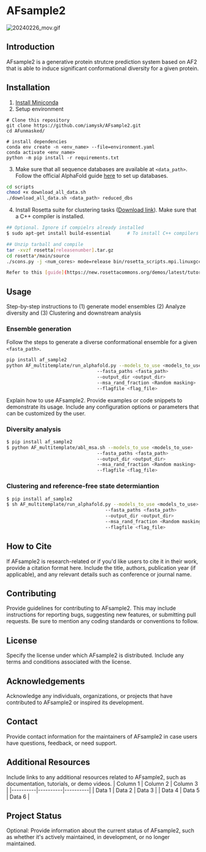 # AFsample2
![20240226_mov.gif](20240226_mov.gif)

## Introduction

AFsample2 is a generative protein strutcre prediction system based on AF2 that is able to induce significant conformational diversity for a given protein.

## Installation

1. [Install Miniconda](https://docs.anaconda.com/free/miniconda/miniconda-install/)
2. Setup environment

```
# Clone this repository
git clone https://github.com/iamysk/AFsample2.git
cd AFunmasked/

# install dependencies
conda env create -n <env_name> --file=environment.yaml
conda activate <env_name>
python -m pip install -r requirements.txt
```
3. Make sure that all sequence databases are available at ```<data_path>```. Follow the official AlphaFold guide [here](https://docs.anaconda.com/free/miniconda/miniconda-install/) to set up databases. 
```bash
cd scripts
chmod +x download_all_data.sh
./download_all_data.sh <data_path> reduced_dbs
```

4. Install Rosetta suite for clustering tasks ([Download link](https://en.wikipedia.org/wiki/Tar_(computing))). Make sure that a C++ compiler is installed. 

```bash
## Optional. Ignore if compielrs already installed
$ sudo apt-get install build-essential      # To install C++ compilers

## Unzip tarball and compile
tar -xvzf rosetta[releasenumber].tar.gz
cd rosetta*/main/source
./scons.py -j <num_cores> mode=release bin/rosetta_scripts.mpi.linuxgccrelease       # Significiantly fast with multithreading

Refer to this [guide](https://new.rosettacommons.org/demos/latest/tutorials/install_build/install_build#installing-rosetta) for further details.
```

## Usage

Step-by-step instructions to (1) generate model ensembles (2) Analyze diversity and (3) Clustering and downstream analysis

### Ensemble generation
Follow the steps to generate a diverse conformational ensemble for a given ```<fasta_path>```. 
```bash
pip install af_sample2
python AF_multitemplate/run_alphafold.py --models_to_use <models_to_use>        # default=model_1 
                                 --fasta_paths <fasta_path>         
                                 --output_dir <output_dir> 
                                 --msa_rand_fraction <Random masking>   # default=0.1
                                 --flagfile <flag_file>                 # default = AFmultitemplate/monomer_full_dbs.flag

```
Explain how to use AFsample2. Provide examples or code snippets to demonstrate its usage. Include any configuration options or parameters that can be customized by the user.

### Diversity analysis
```bash
$ pip install af_sample2
$ python AF_multitemplate/abl_msa.sh --models_to_use <models_to_use>        # default=model_1 
                                 --fasta_paths <fasta_path>         
                                 --output_dir <output_dir> 
                                 --msa_rand_fraction <Random masking>   # default=0.1
                                 --flagfile <flag_file>                 # default = AFmultitemplate/monomer_full_dbs.flag

```

### Clustering and reference-free state determiantion
```bash
$ pip install af_sample2
$ sh AF_multitemplate/run_alphafold.py --models_to_use <models_to_use>        # default=model_1 
                                    --fasta_paths <fasta_path>         
                                    --output_dir <output_dir> 
                                    --msa_rand_fraction <Random masking>   # default=0.1
                                    --flagfile <flag_file>                 # default = AFmultitemplate/monomer_full_dbs.flag

```

## How to Cite

If AFsample2 is research-related or if you'd like users to cite it in their work, provide a citation format here. Include the title, authors, publication year (if applicable), and any relevant details such as conference or journal name.

## Contributing

Provide guidelines for contributing to AFsample2. This may include instructions for reporting bugs, suggesting new features, or submitting pull requests. Be sure to mention any coding standards or conventions to follow.

## License

Specify the license under which AFsample2 is distributed. Include any terms and conditions associated with the license.

## Acknowledgements

Acknowledge any individuals, organizations, or projects that have contributed to AFsample2 or inspired its development.

## Contact

Provide contact information for the maintainers of AFsample2 in case users have questions, feedback, or need support.

## Additional Resources

Include links to any additional resources related to AFsample2, such as documentation, tutorials, or demo videos.
| Column 1 | Column 2 | Column 3 |
|----------|----------|----------|
| Data 1   | Data 2   | Data 3   |
| Data 4   | Data 5   | Data 6   |


## Project Status

Optional: Provide information about the current status of AFsample2, such as whether it's actively maintained, in development, or no longer maintained.

